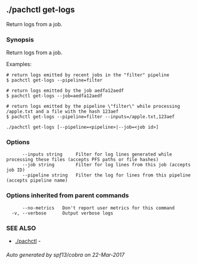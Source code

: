 ## ./pachctl get-logs

Return logs from a job.

### Synopsis


Return logs from a job.

Examples:

	# return logs emitted by recent jobs in the "filter" pipeline
	$ pachctl get-logs --pipeline=filter

	# return logs emitted by the job aedfa12aedf
	$ pachctl get-logs --job=aedfa12aedf

	# return logs emitted by the pipeline \"filter\" while processing /apple.txt and a file with the hash 123aef
	$ pachctl get-logs --pipeline=filter --inputs=/apple.txt,123aef


```
./pachctl get-logs [--pipeline=<pipeline>|--job=<job id>]
```

### Options

```
      --inputs string     Filter for log lines generated while processing these files (accepts PFS paths or file hashes)
      --job string        Filter for log lines from this job (accepts job ID)
      --pipeline string   Filter the log for lines from this pipeline (accepts pipeline name)
```

### Options inherited from parent commands

```
      --no-metrics   Don't report user metrics for this command
  -v, --verbose      Output verbose logs
```

### SEE ALSO
* [./pachctl](./pachctl.md)	 - 

###### Auto generated by spf13/cobra on 22-Mar-2017
